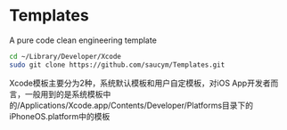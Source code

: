 # Templates
A pure code clean engineering template
```bash
cd ~/Library/Developer/Xcode
sudo git clone https://github.com/saucym/Templates.git
```
Xcode模板主要分为2种，系统默认模板和用户自定模板，对iOS App开发者而言，一般用到的是系统模板中的/Applications/Xcode.app/Contents/Developer/Platforms目录下的iPhoneOS.platform中的模板

